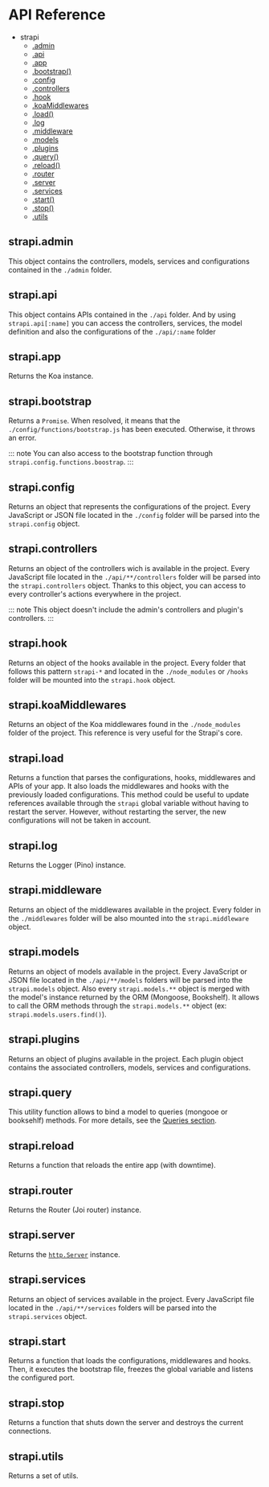 # API Reference

- strapi
  - [.admin](#strapi-admin)
  - [.api](#strapi-api)
  - [.app](#strapiapp)
  - [.bootstrap()](#strapi-bootstrap)
  - [.config](#strapi-config)
  - [.controllers](#strapi-controllers)
  - [.hook](#strapi-hook)
  - [.koaMiddlewares](#strapi-koaMiddlewares)
  - [.load()](#strapi-load)
  - [.log](#strapi-log)
  - [.middleware](#strapi-middleware)
  - [.models](#strapi-models)
  - [.plugins](#strapi-plugins)
  - [.query()](#strapi-query)
  - [.reload()](#strapi-reload)
  - [.router](#strapi-router)
  - [.server](#strapi-server)
  - [.services](#strapi-services)
  - [.start()](#strapi-start)
  - [.stop()](#strapi-stop)
  - [.utils](#strapi-utils)

## strapi.admin

This object contains the controllers, models, services and configurations contained in the `./admin` folder.

## strapi.api

This object contains APIs contained in the `./api` folder.
And by using `strapi.api[:name]` you can access the controllers, services, the model definition and also the configurations of the `./api/:name` folder

## strapi.app

Returns the Koa instance.

## strapi.bootstrap

Returns a `Promise`. When resolved, it means that the `./config/functions/bootstrap.js` has been executed. Otherwise, it throws an error.

::: note
You can also access to the bootstrap function through `strapi.config.functions.boostrap`.
:::

## strapi.config

Returns an object that represents the configurations of the project. Every JavaScript or JSON file located in the `./config` folder will be parsed into the `strapi.config` object.

## strapi.controllers

Returns an object of the controllers wich is available in the project. Every JavaScript file located in the `./api/**/controllers` folder will be parsed into the `strapi.controllers` object. Thanks to this object, you can access to every controller's actions everywhere in the project.

::: note
This object doesn't include the admin's controllers and plugin's controllers.
:::

## strapi.hook

Returns an object of the hooks available in the project. Every folder that follows this pattern `strapi-*` and located in the `./node_modules` or `/hooks` folder will be mounted into the `strapi.hook` object.

## strapi.koaMiddlewares

Returns an object of the Koa middlewares found in the `./node_modules` folder of the project. This reference is very useful for the Strapi's core.

## strapi.load

Returns a function that parses the configurations, hooks, middlewares and APIs of your app. It also loads the middlewares and hooks with the previously loaded configurations. This method could be useful to update references available through the `strapi` global variable without having to restart the server. However, without restarting the server, the new configurations will not be taken in account.

## strapi.log

Returns the Logger (Pino) instance.

## strapi.middleware

Returns an object of the middlewares available in the project. Every folder in the `./middlewares` folder will be also mounted into the `strapi.middleware` object.

## strapi.models

Returns an object of models available in the project. Every JavaScript or JSON file located in the `./api/**/models` folders will be parsed into the `strapi.models` object. Also every `strapi.models.**` object is merged with the model's instance returned by the ORM (Mongoose, Bookshelf). It allows to call the ORM methods through the `strapi.models.**` object (ex: `strapi.models.users.find()`).

## strapi.plugins

Returns an object of plugins available in the project. Each plugin object contains the associated controllers, models, services and configurations.

## strapi.query

This utility function allows to bind a model to queries (mongooe or booksehlf) methods.
For more details, see the [Queries section](../guides/queries.md).

## strapi.reload

Returns a function that reloads the entire app (with downtime).

## strapi.router

Returns the Router (Joi router) instance.

## strapi.server

Returns the [`http.Server`](https://nodejs.org/api/http.html#http_class_http_server) instance.

## strapi.services

Returns an object of services available in the project. Every JavaScript file located in the `./api/**/services` folders will be parsed into the `strapi.services` object.

## strapi.start

Returns a function that loads the configurations, middlewares and hooks. Then, it executes the bootstrap file, freezes the global variable and listens the configured port.

## strapi.stop

Returns a function that shuts down the server and destroys the current connections.

## strapi.utils

Returns a set of utils.
